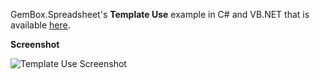 GemBox.Spreadsheet's **Template Use** example in C# and VB.NET that is available [here](https://www.gemboxsoftware.com/spreadsheet/examples/excel-template-use/403).

**Screenshot**


![Template Use Screenshot](https://www.gemboxsoftware.com/Spreadsheet/Examples/Content/CommonUses/TemplateUse/TemplateUse.png)